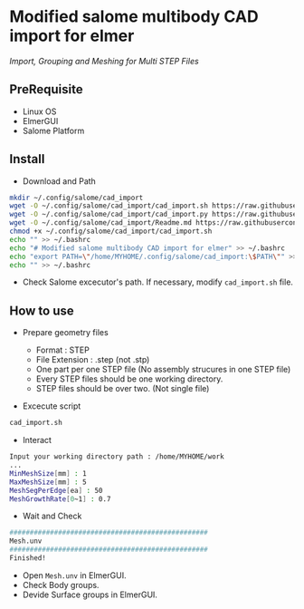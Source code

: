 
# Modified salome multibody CAD import for elmer

_Import, Grouping and Meshing for Multi STEP Files_


## PreRequisite
* Linux OS
* ElmerGUI
* Salome Platform


## Install

* Download and Path

```bash
mkdir ~/.config/salome/cad_import
wget -O ~/.config/salome/cad_import/cad_import.sh https://raw.githubusercontent.com/dymaxionkim/ElmerFEM_Examples/master/20170902_Salome_Script_cad_import/cad_import.sh
wget -O ~/.config/salome/cad_import/cad_import.py https://raw.githubusercontent.com/dymaxionkim/ElmerFEM_Examples/master/20170902_Salome_Script_cad_import/cad_import.py
wget -O ~/.config/salome/cad_import/Readme.md https://raw.githubusercontent.com/dymaxionkim/ElmerFEM_Examples/master/20170902_Salome_Script_cad_import/Readme.md
chmod +x ~/.config/salome/cad_import/cad_import.sh
echo "" >> ~/.bashrc
echo "# Modified salome multibody CAD import for elmer" >> ~/.bashrc
echo "export PATH=\"/home/MYHOME/.config/salome/cad_import:\$PATH\"" >> ~/.bashrc
echo "" >> ~/.bashrc
```

* Check Salome excecutor's path. If necessary, modify `cad_import.sh` file.


## How to use

* Prepare geometry files
  - Format : STEP
  - File Extension : .step (not .stp)
  - One part per one STEP file (No assembly strucures in one STEP file)
  - Every STEP files should be one working directory.
  - STEP files should be over two. (Not single file)

* Excecute script

```bash
cad_import.sh
```

* Interact

```bash
Input your working directory path : /home/MYHOME/work
...
MinMeshSize[mm] : 1
MaxMeshSize[mm] : 5
MeshSegPerEdge[ea] : 50
MeshGrowthRate[0~1] : 0.7
```

* Wait and Check

```bash
#################################################
Mesh.unv
#################################################
Finished!
```

* Open `Mesh.unv` in ElmerGUI.
* Check Body groups.
* Devide Surface groups in ElmerGUI.





